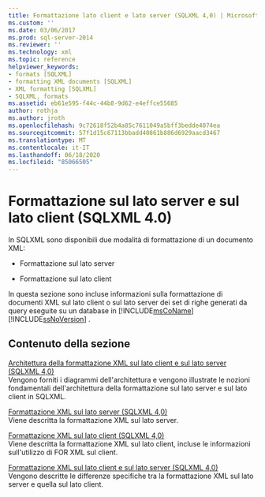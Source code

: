 ```yaml
---
title: Formattazione lato client e lato server (SQLXML 4,0) | Microsoft Docs
ms.custom: ''
ms.date: 03/06/2017
ms.prod: sql-server-2014
ms.reviewer: ''
ms.technology: xml
ms.topic: reference
helpviewer_keywords:
- formats [SQLXML]
- formatting XML documents [SQLXML]
- XML formatting [SQLXML]
- SQLXML, formats
ms.assetid: eb61e595-f44c-44b8-9d62-e4effce55685
author: rothja
ms.author: jroth
ms.openlocfilehash: 9c72618f52b4a85c7611049a5bff3bedde4074ea
ms.sourcegitcommit: 57f1d15c67113bbadd40861b886d6929aacd3467
ms.translationtype: MT
ms.contentlocale: it-IT
ms.lasthandoff: 06/18/2020
ms.locfileid: "85066505"
---
```

# <a name="client-side-and-server-side-formatting-sqlxml-40"></a>Formattazione sul lato server e sul lato client (SQLXML 4.0)
  In SQLXML sono disponibili due modalità di formattazione di un documento XML:  
  
-   Formattazione sul lato server  
  
-   Formattazione sul lato client  
  
 In questa sezione sono incluse informazioni sulla formattazione di documenti XML sul lato client o sul lato server dei set di righe generati da query eseguite su un database in [!INCLUDE[msCoName](../../../includes/msconame-md.md)] [!INCLUDE[ssNoVersion](../../../includes/ssnoversion-md.md)] .  
  
## <a name="in-this-section"></a>Contenuto della sezione  
 [Architettura della formattazione XML sul lato client e sul lato server &#40;SQLXML 4,0&#41;](server-side-xml-formatting-sqlxml-4-0.md)  
 Vengono forniti i diagrammi dell'architettura e vengono illustrate le nozioni fondamentali dell'architettura della formattazione sul lato server e sul lato client in SQLXML.  
  
 [Formattazione XML sul lato server &#40;SQLXML 4,0&#41;](server-side-xml-formatting-sqlxml-4-0.md)  
 Viene descritta la formattazione XML sul lato server.  
  
 [Formattazione XML sul lato client &#40;SQLXML 4,0&#41;](client-side-xml-formatting-sqlxml-4-0.md)  
 Viene descritta la formattazione XML sul lato client, incluse le informazioni sull'utilizzo di FOR XML sul client.  
  
 [Formattazione XML sul lato client e sul lato server &#40;SQLXML 4,0&#41;](client-side-vs-server-side-xml-formatting-sqlxml-4-0.md)  
 Vengono descritte le differenze specifiche tra la formattazione XML sul lato server e quella sul lato client.  
  
  
